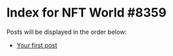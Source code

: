 # Index for NFT World #8359
Posts will be displayed in the order below:

- [Your first post](./001-first.md)

